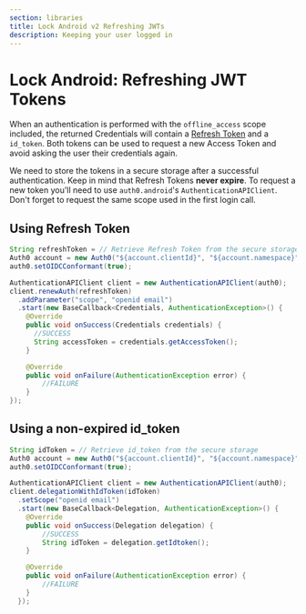 ```yaml
---
section: libraries
title: Lock Android v2 Refreshing JWTs
description: Keeping your user logged in
---
```

# Lock Android: Refreshing JWT Tokens

When an authentication is performed with the `offline_access` scope included, the returned Credentials will contain a [Refresh Token](/refresh-token) and a `id_token`. Both tokens can be used to request a new Access Token and avoid asking the user their credentials again.

We need to store the tokens in a secure storage after a successful authentication. Keep in mind that Refresh Tokens **never expire**. To request a new token you'll need to use `auth0.android`'s `AuthenticationAPIClient`. Don't forget to request the same scope used in the first login call.

## Using Refresh Token

```java
String refreshToken = // Retrieve Refresh Token from the secure storage
Auth0 account = new Auth0("${account.clientId}", "${account.namespace}");
auth0.setOIDCConformant(true);

AuthenticationAPIClient client = new AuthenticationAPIClient(auth0);
client.renewAuth(refreshToken)
  .addParameter("scope", "openid email")
  .start(new BaseCallback<Credentials, AuthenticationException>() {
    @Override
    public void onSuccess(Credentials credentials) {
      //SUCCESS
      String accessToken = credentials.getAccessToken();
    }

    @Override
    public void onFailure(AuthenticationException error) {
        //FAILURE
    }
});
```

## Using a non-expired id_token

```java
String idToken = // Retrieve id_token from the secure storage
Auth0 account = new Auth0("${account.clientId}", "${account.namespace}");
auth0.setOIDCConformant(true);

AuthenticationAPIClient client = new AuthenticationAPIClient(auth0);
client.delegationWithIdToken(idToken)
  .setScope("openid email")
  .start(new BaseCallback<Delegation, AuthenticationException>() {
    @Override
    public void onSuccess(Delegation delegation) {
        //SUCCESS
        String idToken = delegation.getIdtoken();
    }

    @Override
    public void onFailure(AuthenticationException error) {
        //FAILURE
    }
  });
```
